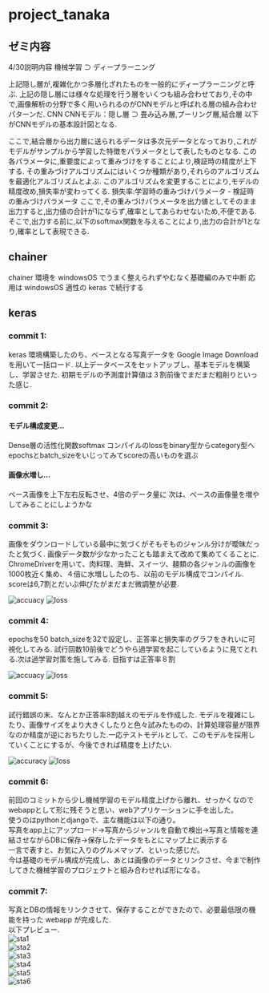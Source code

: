 # project_tanaka

## ゼミ内容
4/30説明内容
機械学習 ⊃ ディープラーニング

上記隠し層が,複雑化かつ多層化ざれたものを一般的にディープラーニングと呼ぶ.
上記の隠し層には様々な処理を行う層をいくつも組み合わせており,その中で,画像解析の分野で多く用いられるのがCNNモデルと呼ばれる層の組み合わせパターンだ.
CNN
CNNモデル：隠し層 ⊃ 畳み込み層,プーリング層,結合層
以下がCNNモデルの基本設計図となる.

ここで,結合層から出力層に送られるデータは多次元データとなっており,これがモデルがサンプルから学習した特徴をパラメータとして表したものとなる.
この各パラメータに,重要度によって重みづけをすることにより,検証時の精度が上下する.
その重みづけアルゴリズムにはいくつか種類があり,それらのアルゴリズムを最適化アルゴリズムとよぶ.
このアルゴリズムを変更することにより,モデルの精度改め,損失率が変わってくる.
損失率:学習時の重みづけパラメータ - 検証時の重みづけパラメータ
ここで,その重みづけパラメータを出力値としてそのまま出力すると,出力値の合計が1にならず,確率としてあらわせないため,不便である.
そこで,出力する前に,以下のsoftmax関数を与えることにより,出力の合計が1となり,確率として表現できる.

## chainer
chainer 環境を windowsOS でうまく整えられずやむなく基礎編のみで中断
応用は windowsOS 適性の keras で続行する

## keras
### commit 1:
keras 環境構築したのち、ベースとなる写真データを Google Image Download を用いて一括ロード.
以上データベースをセットアップし、基本モデルを構築し、学習させた.
初期モデルの予測度計算値は３割前後でまだまだ粗削りといった感じ.
### commit 2:
#### モデル構成変更...
  Dense層の活性化関数softmax
  コンパイルのlossをbinary型からcategory型へ
  epochsとbatch_sizeをいじってみてscoreの高いものを選ぶ
#### 画像水増し...
  ベース画像を上下左右反転させ、4倍のデータ量に
  次は、ベースの画像量を増やしてみることにしようかな
### commit 3:
画像をダウンロードしている最中に気づくがそもそものジャンル分けが曖昧だったと気づく.
画像データ数が少なかったことも踏まえて改めて集めてくることに.
ChromeDriverを用いて、肉料理、海鮮、スイーツ、麺類の各ジャンルの画像を1000枚近く集め、４倍に水増ししたのち、以前のモデル構成でコンパイル.
scoreは6,7割とだいぶ伸びたがまだまだ微調整が必要.

![accuacy](https://user-images.githubusercontent.com/48379176/103351020-2eea3800-4ae5-11eb-877a-337b73134e0a.jpg)
![loss](https://user-images.githubusercontent.com/48379176/103351074-593bf580-4ae5-11eb-8e5a-e2d1a13e6e1c.jpg)

### commit 4:
epochsを50 batch_sizeを32で設定し、正答率と損失率のグラフをきれいに可視化してみる.
試行回数10前後でどうやら過学習を起こしているように見てとれる.次は過学習対策を施してみる.
目指すは正答率８割

![accuacy](https://user-images.githubusercontent.com/48379176/103398299-71605300-4b7f-11eb-81c8-cb79f2dbb975.jpg)
![loss](https://user-images.githubusercontent.com/48379176/103398305-77563400-4b7f-11eb-877f-504b184f60cf.jpg)

### commit 5:
試行錯誤の末、なんとか正答率8割越えのモデルを作成した.
モデルを複雑にしたり、画像サイズをより大きくしたりと色々試みたものの、計算処理容量が限界なのか精度が逆におちたりした.一応テストモデルとして、このモデルを採用していくことにするが、今後できれば精度を上げたい.

![accuracy](https://user-images.githubusercontent.com/48379176/104145468-738da180-540a-11eb-8b02-2ab68e32f42a.jpg)
![loss](https://user-images.githubusercontent.com/48379176/104145616-10503f00-540b-11eb-9960-3e6e435fd29c.jpg)

### commit 6:
前回のコミットから少し機械学習のモデル精度上げから離れ、せっかくなのでwebappとして形に残そうと思い、webアプリケーションに手を出した。  
使うのはpythonとdjangoで、主な機能は以下の通り。  
写真をapp上にアップロード→写真からジャンルを自動で検出→写真と情報を連結させながらDBに保存→保存したデータをもとにマップ上に表示する  
一言で表すと、お気に入りのグルメマップ、といった感じだ。  
今は基礎のモデル構成が完成し、あとは画像のデータとリンクさせ、今まで制作してきた機械学習のプロジェクトと組み合わせれば形になる。  

### commit 7:
写真とDBの情報をリンクさせて、保存することができたので、必要最低限の機能を持った webapp が完成した.  
以下プレビュー.  
![sta1](https://user-images.githubusercontent.com/48379176/105624664-ed8c4480-5e66-11eb-972c-a31d6bbd32af.jpg)  
![sta2](https://user-images.githubusercontent.com/48379176/105624684-04cb3200-5e67-11eb-974d-2106dfda4379.jpg)  
![sta3](https://user-images.githubusercontent.com/48379176/105624688-11e82100-5e67-11eb-8f25-24afd055ff09.jpg)  
![sta4](https://user-images.githubusercontent.com/48379176/105624695-190f2f00-5e67-11eb-938d-d55a0f11f9d1.jpg)  
![sta5](https://user-images.githubusercontent.com/48379176/105624712-33e1a380-5e67-11eb-962a-35bba0ef88a6.jpg)  
![sta6](https://user-images.githubusercontent.com/48379176/105624747-6db2aa00-5e67-11eb-8ba1-cbdcf46416dd.jpg)
